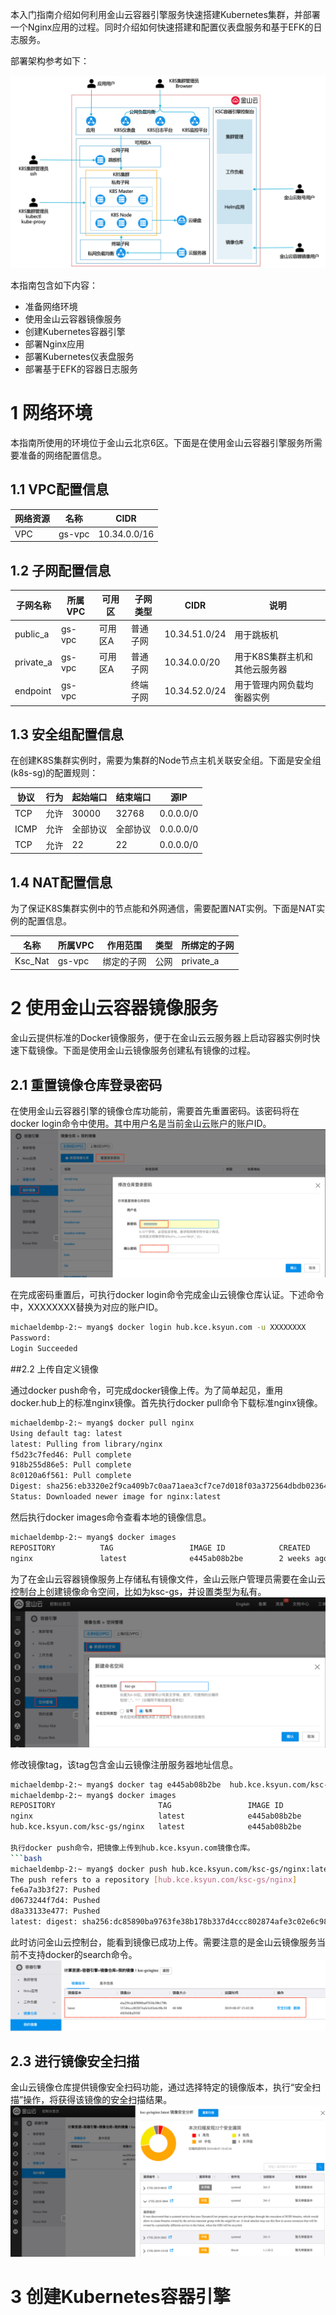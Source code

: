 本入门指南介绍如何利用金山云容器引擎服务快速搭建Kubernetes集群，并部署一个Nginx应用的过程。同时介绍如何快速搭建和配置仪表盘服务和基于EFK的日志服务。

部署架构参考如下：


![金山云容器引擎服务架构示意图](https://raw.githubusercontent.com/ksc-sbt/kce-gs/master/images/kce-architecture.png)

本指南包含如下内容：
* 准备网络环境
* 使用金山云容器镜像服务
* 创建Kubernetes容器引擎
* 部署Nginx应用
* 部署Kubernetes仪表盘服务
* 部署基于EFK的容器日志服务



# 1 网络环境
本指南所使用的环境位于金山云北京6区。下面是在使用金山云容器引擎服务所需要准备的网络配置信息。

## 1.1 VPC配置信息

|  网络资源   | 名称  | CIDR  |
|  ----  | ----  | ----  |
| VPC  | gs-vpc |	10.34.0.0/16 |

## 1.2 子网配置信息

|  子网名称   | 所属VPC |可用区 | 子网类型  | CIDR  | 说明|
|  ----  | ----  | ----  |----  |----  |----|
| public_a  | gs-vpc |	可用区A | 普通子网| 10.34.51.0/24|用于跳板机|
| private_a  | gs-vpc |	可用区A | 普通子网| 10.34.0.0/20|用于K8S集群主机和其他云服务器|
| endpoint  | gs-vpc |	 | 终端子网| 10.34.52.0/24|用于管理内网负载均衡器实例|

## 1.3 安全组配置信息
在创建K8S集群实例时，需要为集群的Node节点主机关联安全组。下面是安全组(k8s-sg)的配置规则：

|协议|行为|起始端口|结束端口|源IP|
|----|----|----|----|----|
|TCP|允许|30000|32768|0.0.0.0/0|
|ICMP|允许|全部协议|全部协议|0.0.0.0/0|
|TCP|允许|22|22|0.0.0.0/0|

## 1.4 NAT配置信息
为了保证K8S集群实例中的节点能和外网通信，需要配置NAT实例。下面是NAT实例的配置信息。

|名称|所属VPC|作用范围|类型|所绑定的子网|
|  ----  | ----  | ----  |----  |----  |
|Ksc_Nat|gs-vpc|绑定的子网|公网|private_a|


# 2 使用金山云容器镜像服务
金山云提供标准的Docker镜像服务，便于在金山云云服务器上启动容器实例时快速下载镜像。下面是使用金山云镜像服务创建私有镜像的过程。

## 2.1	重置镜像仓库登录密码
在使用金山云容器引擎的镜像仓库功能前，需要首先重置密码。该密码将在docker login命令中使用。其中用户名是当前金山云账户的账户ID。
![重置镜像服务器密码](https://raw.githubusercontent.com/ksc-sbt/kce-gs/master/images/reset-registry-password.png)

在完成密码重置后，可执行docker login命令完成金山云镜像仓库认证。下述命令中，XXXXXXXX替换为对应的账户ID。
```bash
michaeldembp-2:~ myang$ docker login hub.kce.ksyun.com -u XXXXXXXX
Password: 
Login Succeeded
```
##2.2	上传自定义镜像

通过docker push命令，可完成docker镜像上传。为了简单起见，重用docker.hub上的标准nginx镜像。首先执行docker pull命令下载标准nginx镜像。
```bash
michaeldembp-2:~ myang$ docker pull nginx
Using default tag: latest
latest: Pulling from library/nginx
f5d23c7fed46: Pull complete 
918b255d86e5: Pull complete 
8c0120a6f561: Pull complete 
Digest: sha256:eb3320e2f9ca409b7c0aa71aea3cf7ce7d018f03a372564dbdb023646958770b
Status: Downloaded newer image for nginx:latest
```
然后执行docker images命令查看本地的镜像信息。
```bash
michaeldembp-2:~ myang$ docker images
REPOSITORY          TAG                 IMAGE ID            CREATED             SIZE
nginx               latest              e445ab08b2be        2 weeks ago         126MB
```
为了在金山云容器镜像服务上存储私有镜像文件，金山云账户管理员需要在金山云控制台上创建镜像命令空间，比如为ksc-gs，并设置类型为私有。
![创建私有镜像空间](https://raw.githubusercontent.com/ksc-sbt/kce-gs/master/images/registry-namespace.png)

修改镜像tag，该tag包含金山云镜像注册服务器地址信息。
```bash
michaeldembp-2:~ myang$ docker tag e445ab08b2be  hub.kce.ksyun.com/ksc-gs/nginx:latest
michaeldembp-2:~ myang$ docker images
REPOSITORY                       TAG                 IMAGE ID            CREATED             SIZE
nginx                            latest              e445ab08b2be        2 weeks ago         126MB
hub.kce.ksyun.com/ksc-gs/nginx   latest              e445ab08b2be        2 weeks ago         126MB

执行docker push命令，把镜像上传到hub.kce.ksyun.com镜像仓库。
```bash
michaeldembp-2:~ myang$ docker push hub.kce.ksyun.com/ksc-gs/nginx:latest
The push refers to a repository [hub.kce.ksyun.com/ksc-gs/nginx]
fe6a7a3b3f27: Pushed 
d0673244f7d4: Pushed 
d8a33133e477: Pushed 
latest: digest: sha256:dc85890ba9763fe38b178b337d4ccc802874afe3c02e6c98c304f65b08af958f size: 948
```
此时访问金山云控制台，能看到镜像已成功上传。需要注意的是金山云镜像服务当前不支持docker的search命令。
![金山云容器镜像仓库镜像信息](https://raw.githubusercontent.com/ksc-sbt/kce-gs/master/images/registry-repository.png)
 
## 2.3	进行镜像安全扫描
金山云镜像仓库提供镜像安全扫码功能，通过选择特定的镜像版本，执行“安全扫描”操作，将获得该镜像的安全扫描结果。
![金山云容器镜像仓库镜像信息](https://raw.githubusercontent.com/ksc-sbt/kce-gs/master/images/image-security-scan.png)
 
# 3 创建Kubernetes容器引擎